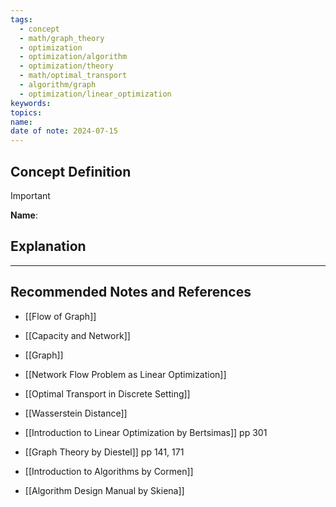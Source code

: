 ```yaml
---
tags:
  - concept
  - math/graph_theory
  - optimization
  - optimization/algorithm
  - optimization/theory
  - math/optimal_transport
  - algorithm/graph
  - optimization/linear_optimization
keywords: 
topics: 
name: 
date of note: 2024-07-15
---
```


## Concept Definition

>[!important]
>**Name**: 



## Explanation





-----------
##  Recommended Notes and References



- [[Flow of Graph]]
- [[Capacity and Network]]
- [[Graph]]

- [[Network Flow Problem as Linear Optimization]]
- [[Optimal Transport in Discrete Setting]]
- [[Wasserstein Distance]]


- [[Introduction to Linear Optimization by Bertsimas]] pp 301
- [[Graph Theory by Diestel]] pp 141, 171
- [[Introduction to Algorithms by Cormen]]
- [[Algorithm Design Manual by Skiena]]